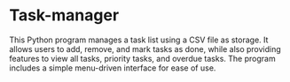 # Task-manager
This Python program manages a task list using a CSV file as storage. It allows users to add, remove, and mark tasks as done, while also providing features to view all tasks, priority tasks, and overdue tasks. The program includes a simple menu-driven interface for ease of use.
